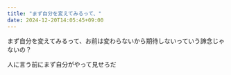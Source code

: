 ```yaml
---
title: "まず自分を変えてみるって、"
date: 2024-12-20T14:05:45+09:00
---
```

まず自分を変えてみるって、お前は変わらないから期待しないっていう諦念じゃないの？

人に言う前にまず自分がやって見せろだ

